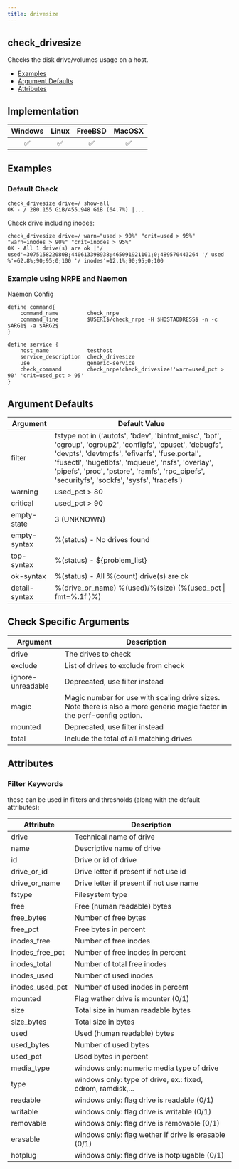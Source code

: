 ```yaml
---
title: drivesize
---
```


## check_drivesize

Checks the disk drive/volumes usage on a host.

- [Examples](#examples)
- [Argument Defaults](#argument-defaults)
- [Attributes](#attributes)

## Implementation

| Windows            | Linux              | FreeBSD            | MacOSX             |
|:------------------:|:------------------:|:------------------:|:------------------:|
| :white_check_mark: | :white_check_mark: | :white_check_mark: | :white_check_mark: |

## Examples

### Default Check

    check_drivesize drive=/ show-all
    OK - / 280.155 GiB/455.948 GiB (64.7%) |...

Check drive including inodes:

    check_drivesize drive=/ warn="used > 90%" "crit=used > 95%" "warn=inodes > 90%" "crit=inodes > 95%"
    OK - All 1 drive(s) are ok |'/ used'=307515822080B;440613398938;465091921101;0;489570443264 '/ used %'=62.8%;90;95;0;100 '/ inodes'=12.1%;90;95;0;100

### Example using NRPE and Naemon

Naemon Config

    define command{
        command_name         check_nrpe
        command_line         $USER1$/check_nrpe -H $HOSTADDRESS$ -n -c $ARG1$ -a $ARG2$
    }

    define service {
        host_name            testhost
        service_description  check_drivesize
        use                  generic-service
        check_command        check_nrpe!check_drivesize!'warn=used_pct > 90' 'crit=used_pct > 95'
    }

## Argument Defaults

| Argument      | Default Value                                                                                                                                                                                                                                                                                                     |
| ------------- | ----------------------------------------------------------------------------------------------------------------------------------------------------------------------------------------------------------------------------------------------------------------------------------------------------------------- |
| filter        | fstype not in ('autofs', 'bdev', 'binfmt_misc', 'bpf', 'cgroup', 'cgroup2', 'configfs', 'cpuset', 'debugfs', 'devpts', 'devtmpfs', 'efivarfs', 'fuse.portal', 'fusectl', 'hugetlbfs', 'mqueue', 'nsfs', 'overlay', 'pipefs', 'proc', 'pstore', 'ramfs', 'rpc_pipefs', 'securityfs', 'sockfs', 'sysfs', 'tracefs') |
| warning       | used_pct > 80                                                                                                                                                                                                                                                                                                     |
| critical      | used_pct > 90                                                                                                                                                                                                                                                                                                     |
| empty-state   | 3 (UNKNOWN)                                                                                                                                                                                                                                                                                                       |
| empty-syntax  | %(status) - No drives found                                                                                                                                                                                                                                                                                       |
| top-syntax    | %(status) - \${problem_list}                                                                                                                                                                                                                                                                                      |
| ok-syntax     | %(status) - All %(count) drive(s) are ok                                                                                                                                                                                                                                                                          |
| detail-syntax | %(drive_or_name) %(used)/%(size) (%(used_pct \| fmt=%.1f )%)                                                                                                                                                                                                                                                      |

## Check Specific Arguments

| Argument          | Description                                                                                                              |
| ----------------- | ------------------------------------------------------------------------------------------------------------------------ |
| drive             | The drives to check                                                                                                      |
| exclude           | List of drives to exclude from check                                                                                     |
| ignore-unreadable | Deprecated, use filter instead                                                                                           |
| magic             | Magic number for use with scaling drive sizes. Note there is also a more generic magic factor in the perf-config option. |
| mounted           | Deprecated, use filter instead                                                                                           |
| total             | Include the total of all matching drives                                                                                 |

## Attributes

### Filter Keywords

these can be used in filters and thresholds (along with the default attributes):

| Attribute       | Description                                                 |
| --------------- | ----------------------------------------------------------- |
| drive           | Technical name of drive                                     |
| name            | Descriptive name of drive                                   |
| id              | Drive or id of drive                                        |
| drive_or_id     | Drive letter if present if not use id                       |
| drive_or_name   | Drive letter if present if not use name                     |
| fstype          | Filesystem type                                             |
| free            | Free (human readable) bytes                                 |
| free_bytes      | Number of free bytes                                        |
| free_pct        | Free bytes in percent                                       |
| inodes_free     | Number of free inodes                                       |
| inodes_free_pct | Number of free inodes in percent                            |
| inodes_total    | Number of total free inodes                                 |
| inodes_used     | Number of used inodes                                       |
| inodes_used_pct | Number of used inodes in percent                            |
| mounted         | Flag wether drive is mounter (0/1)                          |
| size            | Total size in human readable bytes                          |
| size_bytes      | Total size in bytes                                         |
| used            | Used (human readable) bytes                                 |
| used_bytes      | Number of used bytes                                        |
| used_pct        | Used bytes in percent                                       |
| media_type      | windows only: numeric media type of drive                   |
| type            | windows only: type of drive, ex.: fixed, cdrom, ramdisk,... |
| readable        | windows only: flag drive is readable (0/1)                  |
| writable        | windows only: flag drive is writable (0/1)                  |
| removable       | windows only: flag drive is removable (0/1)                 |
| erasable        | windows only: flag wether if drive is erasable (0/1)        |
| hotplug         | windows only: flag drive is hotplugable (0/1)               |
